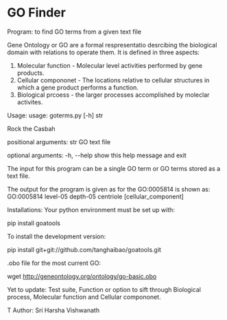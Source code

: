 # GO Finder
Program: to find GO terms from a given text file

Gene Ontology or GO are a formal respresentatio desrcibing the biological domain with relations to operate them.
It is defined in three aspects:
1. Molecular function - Molecular level activities performed by gene products.
2. Cellular compononet - The locations relative to cellular structures in which a gene product performs a function.
3. Biological prcoess - the larger processes accomplished by moleclar activites.

Usage:
usage: goterms.py [-h] str

Rock the Casbah

positional arguments:
  str         GO text file

optional arguments:
  -h, --help  show this help message and exit
  
The input for this program can be a single GO term or GO terms stored as a text file.

The output for the program is given as for the GO:0005814  is shown as:
GO:0005814      level-05        depth-05        centriole [cellular_component]

Installations:
Your python environment must be set up with:

pip install goatools

To install the development version:

pip install git+git://github.com/tanghaibao/goatools.git

.obo file for the most current GO:

wget http://geneontology.org/ontology/go-basic.obo


Yet to update:
Test suite,
Function or option to sift through Biological process, Molecular function and Cellular compononet.

T
Author: Sri Harsha Vishwanath

